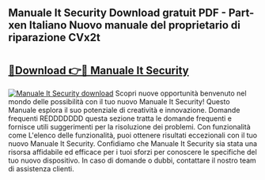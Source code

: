 ## Manuale It Security Download gratuit PDF - Part-xen Italiano Nuovo manuale del proprietario di riparazione CVx2t

# <h2><a href="http://df9bmsw.blite.top/?on=Manuale+It+Security">🔗Download 👉🔴 Manuale It Security</a></h2>

[![Manuale It Security download](https://i.imgur.com/lujVjoI.png)](http://df9bmsw.blite.top/?on=Manuale+It+Security)
Scopri nuove opportunità benvenuto nel mondo delle possibilità con il tuo nuovo Manuale It Security! Questo Manuale esplora il suo potenziale di creatività e innovazione. Domande frequenti REDDDDDDD questa sezione tratta le domande frequenti e fornisce utili suggerimenti per la risoluzione dei problemi. Con funzionalità come L'elenco delle funzionalità, puoi ottenere risultati eccezionali con il tuo nuovo Manuale It Security. Confidiamo che Manuale It Security sia stata una risorsa affidabile ed efficace per i tuoi sforzi per conoscere le specifiche del tuo nuovo dispositivo. In caso di domande o dubbi, contattare il nostro team di assistenza clienti.
